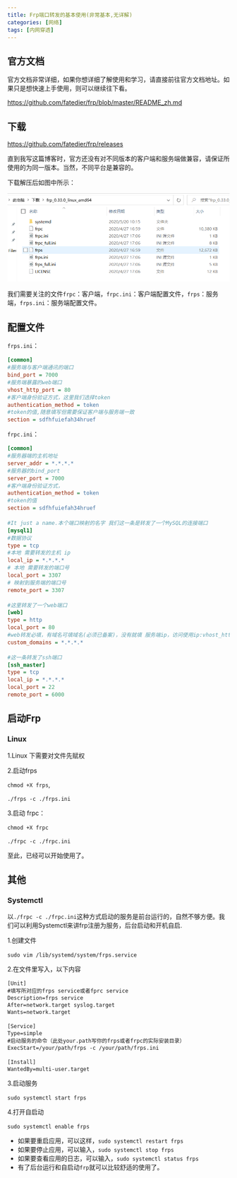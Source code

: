 ```yaml
---
title: Frp端口转发的基本使用(非常基本,无详解)
categories: [网络]
tags: [内网穿透]
---
```


## 官方文档

官方文档非常详细，如果你想详细了解使用和学习，请直接前往官方文档地址。如果只是想快速上手使用，则可以继续往下看。

<a href="https://github.com/fatedier/frp/blob/master/README_zh.md" target="_blank">https://github.com/fatedier/frp/blob/master/README_zh.md</a>

## 下载

<a href="https://github.com/fatedier/frp/releases" target="_blank">https://github.com/fatedier/frp/releases</a>

直到我写这篇博客时，官方还没有对不同版本的客户端和服务端做兼容，请保证所使用的为同一版本。当然，不同平台是兼容的。

下载解压后如图中所示：

![avatar](../picture/feffeuyft24df.png)

我们需要关注的文件`frpc`：客户端，`frpc.ini`：客户端配置文件，`frps`：服务端，`frps.ini`：服务端配置文件。

## 配置文件

`frps.ini`：

```ini
[common]
#服务端与客户端通讯的端口
bind_port = 7000 
#服务端暴露的web端口
vhost_http_port = 80 
#客户端身份验证方式，这里我们选择token
authentication_method = token 
#token的值,随意填写但需要保证客户端与服务端一致
section = sdfhfuiefah34hruef 

```

`frpc.ini`：

```ini
[common]
#服务器端的主机地址
server_addr = *.*.*.*
#服务器的bind_port
server_port = 7000 
#客户端身份验证方式，
authentication_method = token
#token的值
section = sdfhfuiefah34hruef 

#It just a name.本个端口映射的名字 我们这一条是转发了一个MySQL的连接端口
[mysql1] 
#数据协议
type = tcp 
#本地 需要转发的主机 ip
local_ip = *.*.*.* 
# 本地 需要转发的端口号
local_port = 3307 
# 映射到服务端的端口号
remote_port = 3307 

#这里转发了一个web端口
[web] 
type = http
local_port = 80
#web转发必填，有域名可填域名(必须已备案)，没有就填 服务端ip，访问使用ip:vhost_http_port
custom_domains = *.*.*.*

#这一条转发了ssh端口
[ssh_master] 
type = tcp
local_ip = *.*.*.*
local_port = 22
remote_port = 6000
```



## 启动Frp

### Linux

1.Linux 下需要对文件先赋权

2.启动frps

`chmod +X frps`,

`./frps -c ./frps.ini`

3.启动 frpc：

`chmod +X frpc`

`./frpc -c ./frpc.ini`



至此，已经可以开始使用了。

## 其他

### Systemctl

以`./frpc -c ./frpc.ini`这种方式启动的服务是前台运行的，自然不够方便。我们可以利用Systemctl来讲frp注册为服务，后台启动和开机自启.

1.创建文件

`sudo vim /lib/systemd/system/frps.service`

2.在文件里写入，以下内容

```
[Unit]
#填写所对应的frps service或者fprc service
Description=frps service 
After=network.target syslog.target
Wants=network.target

[Service]
Type=simple
#启动服务的命令（此处your.path写你的frps或者frpc的实际安装目录）
ExecStart=/your/path/frps -c /your/path/frps.ini

[Install]
WantedBy=multi-user.target
```

3.启动服务

`sudo systemctl start frps`

4.打开自启动

`sudo systemctl enable frps`

- 如果要重启应用，可以这样，`sudo systemctl restart frps`
- 如果要停止应用，可以输入，`sudo systemctl stop frps`
- 如果要查看应用的日志，可以输入，`sudo systemctl status frps`
- 有了后台运行和自启动`frp`就可以比较舒适的使用了。